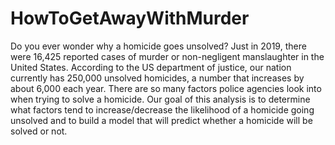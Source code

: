 # HowToGetAwayWithMurder
Do you ever wonder why a homicide goes unsolved? Just in 2019, there were 16,425 reported cases of murder or non-negligent manslaughter in the United States. According to the US department of justice, our nation currently has 250,000 unsolved homicides, a number that increases by about 6,000 each year. There are so many factors police agencies look into when trying to solve a homicide. Our goal of this analysis is to determine what factors tend to increase/decrease the likelihood of a homicide going unsolved and to build a model that will predict whether a homicide will be solved or not.
